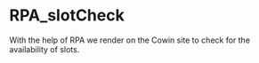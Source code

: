 # RPA_slotCheck
With the help of RPA we render on the Cowin site to check for the availability of slots.
